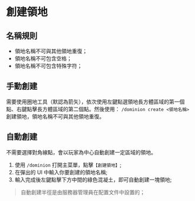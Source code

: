 # 創建領地

## 名稱規則

- 領地名稱不可與其他領地重復；
- 領地名稱不可包含空格；
- 領地名稱不可包含特殊字符；

## 手動創建

需要使用圈地工具（默認為箭矢），依次使用左鍵點選領地長方體區域的第一個點、右鍵點擊長方體區域的第二個點。然後使用：
`/dominion create <領地名稱>`創建領地，領地名稱不可與其他領地重復。

## 自動創建

不需要選擇對角線點，會以玩家為中心自動創建一定區域的領地。

1. 使用 `/dominion` 打開主菜單，點擊`【創建領地】`;
2. 在彈出的 UI 中輸入你要創建的領地名稱;
3. 輸入完成後左鍵點擊下方中間的綠色混凝土，即可自動創建一塊領地;

> 自動創建半徑是由服務器管理員在配置文件中設置的；

